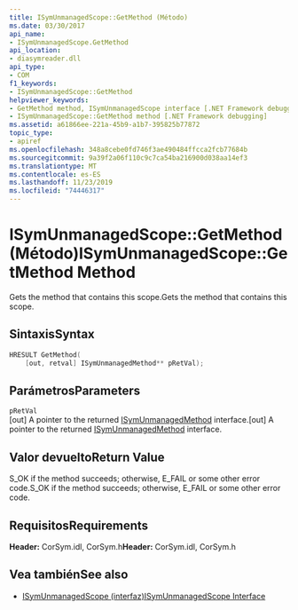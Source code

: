 ```yaml
---
title: ISymUnmanagedScope::GetMethod (Método)
ms.date: 03/30/2017
api_name:
- ISymUnmanagedScope.GetMethod
api_location:
- diasymreader.dll
api_type:
- COM
f1_keywords:
- ISymUnmanagedScope::GetMethod
helpviewer_keywords:
- GetMethod method, ISymUnmanagedScope interface [.NET Framework debugging]
- ISymUnmanagedScope::GetMethod method [.NET Framework debugging]
ms.assetid: a61866ee-221a-45b9-a1b7-395825b77872
topic_type:
- apiref
ms.openlocfilehash: 348a8cebe0fd746f3ae490484ffcca2fcb77684b
ms.sourcegitcommit: 9a39f2a06f110c9c7ca54ba216900d038aa14ef3
ms.translationtype: MT
ms.contentlocale: es-ES
ms.lasthandoff: 11/23/2019
ms.locfileid: "74446317"
---
```

# <a name="isymunmanagedscopegetmethod-method"></a><span data-ttu-id="2d0a6-102">ISymUnmanagedScope::GetMethod (Método)</span><span class="sxs-lookup"><span data-stu-id="2d0a6-102">ISymUnmanagedScope::GetMethod Method</span></span>
<span data-ttu-id="2d0a6-103">Gets the method that contains this scope.</span><span class="sxs-lookup"><span data-stu-id="2d0a6-103">Gets the method that contains this scope.</span></span>  
  
## <a name="syntax"></a><span data-ttu-id="2d0a6-104">Sintaxis</span><span class="sxs-lookup"><span data-stu-id="2d0a6-104">Syntax</span></span>  
  
```cpp  
HRESULT GetMethod(  
    [out, retval] ISymUnmanagedMethod** pRetVal);  
```  
  
## <a name="parameters"></a><span data-ttu-id="2d0a6-105">Parámetros</span><span class="sxs-lookup"><span data-stu-id="2d0a6-105">Parameters</span></span>  
 `pRetVal`  
 <span data-ttu-id="2d0a6-106">[out] A pointer to the returned [ISymUnmanagedMethod](../../../../docs/framework/unmanaged-api/diagnostics/isymunmanagedmethod-interface.md) interface.</span><span class="sxs-lookup"><span data-stu-id="2d0a6-106">[out] A pointer to the returned [ISymUnmanagedMethod](../../../../docs/framework/unmanaged-api/diagnostics/isymunmanagedmethod-interface.md) interface.</span></span>  
  
## <a name="return-value"></a><span data-ttu-id="2d0a6-107">Valor devuelto</span><span class="sxs-lookup"><span data-stu-id="2d0a6-107">Return Value</span></span>  
 <span data-ttu-id="2d0a6-108">S_OK if the method succeeds; otherwise, E_FAIL or some other error code.</span><span class="sxs-lookup"><span data-stu-id="2d0a6-108">S_OK if the method succeeds; otherwise, E_FAIL or some other error code.</span></span>  
  
## <a name="requirements"></a><span data-ttu-id="2d0a6-109">Requisitos</span><span class="sxs-lookup"><span data-stu-id="2d0a6-109">Requirements</span></span>  
 <span data-ttu-id="2d0a6-110">**Header:** CorSym.idl, CorSym.h</span><span class="sxs-lookup"><span data-stu-id="2d0a6-110">**Header:** CorSym.idl, CorSym.h</span></span>  
  
## <a name="see-also"></a><span data-ttu-id="2d0a6-111">Vea también</span><span class="sxs-lookup"><span data-stu-id="2d0a6-111">See also</span></span>

- [<span data-ttu-id="2d0a6-112">ISymUnmanagedScope (interfaz)</span><span class="sxs-lookup"><span data-stu-id="2d0a6-112">ISymUnmanagedScope Interface</span></span>](../../../../docs/framework/unmanaged-api/diagnostics/isymunmanagedscope-interface.md)

